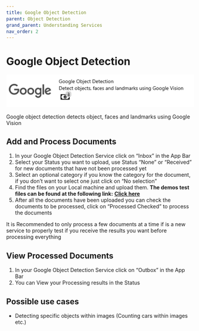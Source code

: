 ```yaml
---
title: Google Object Detection
parent: Object Detection
grand_parent: Understanding Services
nav_order: 2
---
```


# Google Object Detection

![](<../../.gitbook/assets/55 (1) (1).png>)

Google object detection detects object, faces and landmarks using Google Vision

## Add and Process Documents

1. In your Google Object Detection Service click on “Inbox” in the App Bar
2. Select your Status you want to upload, use Status “None” or “Received” for new documents that have not been processed yet
3. Select an optional category if you know the category for the document, if you don’t want to select one just click on “No selection”
4. Find the files on your Local machine and upload them. **The demos test files can be found at the following link:** [**Click here**](https://docs.aiforged.com/DemoDocuments/ABBYY%20Classification%20%20Testing.zip)
5. After all the documents have been uploaded you can check the documents to be processed, click on “Processed Checked” to process the documents

It is Recommended to only process a few documents at a time if is a new service to properly test if you receive the results you want before processing everything

## View Processed Documents

1. In your Google Object Detection Service click on “Outbox” in the App Bar
2. You can View your Processing results in the Status

## Possible use cases

* Detecting specific objects within images (Counting cars within images etc.)
